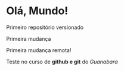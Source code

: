 # Olá, Mundo!
 Primeiro repositório versionado

 Primeira mudança
 
 Primeira mudança remota!

 Teste no curso de **github e git** do *Guanabara*
